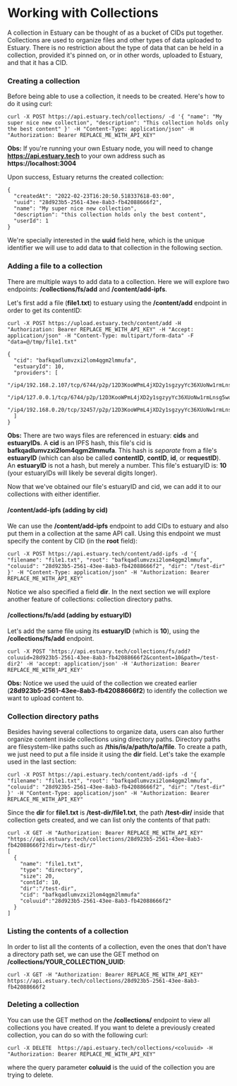 # Working with Collections
A collection in Estuary can be thought of as a bucket of CIDs put together. Collections are used to organize files and other types of data uploaded to Estuary. There is no restriction about the type of data that can be held in a collection, provided it's pinned on, or in other words, uploaded to Estuary, and that it has a CID.

### Creating a collection
Before being able to use a collection, it needs to be created. Here's how to do it using curl:
```
curl -X POST https://api.estuary.tech/collections/ -d '{ "name": "My super nice new collection", "description": "This collection holds only the best content" }' -H "Content-Type: application/json" -H "Authorization: Bearer REPLACE_ME_WITH_API_KEY"
```
**Obs:** If you're running your own Estuary node, you will need to change **https://api.estuary.tech** to your own address such as **https://localhost:3004**

Upon success, Estuary returns the created collection:
```
{
  "createdAt": "2022-02-23T16:20:50.518337618-03:00",
  "uuid": "28d923b5-2561-43ee-8ab3-fb42088666f2",
  "name": "My super nice new collection",
  "description": "this collection holds only the best content",
  "userId": 1
}
```
We're specially interested in the **uuid** field here, which is the unique identifier we will use to add data to that collection in the following section.


### Adding a file to a collection
There are multiple ways to add data to a collection. Here we will explore two endpoints: **/collections/fs/add** and **/content/add-ipfs**.

Let's first add a file (**file1.txt**) to estuary using the **/content/add** endpoint in order to get its contentID:
```
curl -X POST https://upload.estuary.tech/content/add -H "Authorization: Bearer REPLACE_ME_WITH_API_KEY" -H "Accept: application/json" -H "Content-Type: multipart/form-data" -F "data=@/tmp/file1.txt"

{
  "cid": "bafkqadlumvzxi2lom4qgm2lmmufa",
  "estuaryId": 10,
  "providers": [
    "/ip4/192.168.2.107/tcp/6744/p2p/12D3KooWPmL4jXD2y1sgzyyYc36XUoNw1rmLnsg5woPF24vabEVR",
    "/ip4/127.0.0.1/tcp/6744/p2p/12D3KooWPmL4jXD2y1sgzyyYc36XUoNw1rmLnsg5woPF24vabEVR",
    "/ip4/192.168.0.20/tcp/32457/p2p/12D3KooWPmL4jXD2y1sgzyyYc36XUoNw1rmLnsg5woPF24vabEVR"
  ]
}
```
**Obs:** There are two ways files are referenced in estuary: **cids** and **estuaryIDs**. A **cid** is an IPFS hash, this file's cid is **bafkqadlumvzxi2lom4qgm2lmmufa**. This hash is *separate* from a file's **estuaryID** (which can also be called **contentID**, **contID**, **id**, or **requestID**). An **estuaryID** is not a hash, but merely a number. This file's estuaryID is: **10** (your estuaryIDs will likely be several digits longer).

Now that we've obtained our file's estuaryID and cid, we can add it to our collections with either identifier.

#### /content/add-ipfs (adding by cid)
We can use the **/content/add-ipfs** endpoint to add CIDs to estuary and also put them in a collection at the same API call. Using this endpoint we must specify the content by CID (in the **root** field):
```
curl -X POST https://api.estuary.tech/content/add-ipfs -d '{ "filename": "file1.txt", "root": "bafkqadlumvzxi2lom4qgm2lmmufa", "coluuid": "28d923b5-2561-43ee-8ab3-fb42088666f2", "dir": "/test-dir" }' -H "Content-Type: application/json" -H "Authorization: Bearer REPLACE_ME_WITH_API_KEY"
```

Notice we also specified a field **dir**. In the next section we will explore another feature of collections: collection directory paths.

#### /collections/fs/add (adding by estuaryID)
Let's add the same file using its **estuaryID** (which is **10**), using the **/collections/fs/add** endpoint.
```
curl -X POST 'https://api.estuary.tech/collections/fs/add?coluuid=28d923b5-2561-43ee-8ab3-fb42088666f2&content=10&path=/test-dir2' -H 'accept: application/json' -H 'Authorization: Bearer REPLACE_ME_WITH_API_KEY'
```
**Obs:** Notice we used the uuid of the collection we created earlier (**28d923b5-2561-43ee-8ab3-fb42088666f2**) to identify the collection we want to upload content to.

### Collection directory paths
Besides having several collections to organize data, users can also further organize content inside collections using directory paths. Directory paths are filesystem-like paths such as **/this/is/a/path/to/a/file**. To create a path, we just need to put a file inside it using the **dir** field. Let's take the example used in the last section:
```
curl -X POST https://api.estuary.tech/content/add-ipfs -d '{ "filename": "file1.txt", "root": "bafkqadlumvzxi2lom4qgm2lmmufa", "coluuid": "28d923b5-2561-43ee-8ab3-fb42088666f2", "dir": "/test-dir" }' -H "Content-Type: application/json" -H "Authorization: Bearer REPLACE_ME_WITH_API_KEY"
```
Since the **dir** for **file1.txt** is **/test-dir/file1.txt**, the path **/test-dir/** inside that collection gets created, and we can list only the contents of that path:
```
curl -X GET -H "Authorization: Bearer REPLACE_ME_WITH_API_KEY" "https://api.estuary.tech/collections/28d923b5-2561-43ee-8ab3-fb42088666f2?dir=/test-dir/"
[
  {
    "name": "file1.txt",
    "type": "directory",
    "size": 20,
    "contId": 10,
    "dir":"/test-dir",
    "cid": "bafkqadlumvzxi2lom4qgm2lmmufa"
    "coluuid":"28d923b5-2561-43ee-8ab3-fb42088666f2"
  }
]
```

### Listing the contents of a collection
In order to list all the contents of a collection, even the ones that don't have a directory path set, we can use the GET method on **/collections/YOUR_COLLECTION_UUID**:

```
curl -X GET -H "Authorization: Bearer REPLACE_ME_WITH_API_KEY" https://api.estuary.tech/collections/28d923b5-2561-43ee-8ab3-fb42088666f2
```

### Deleting a collection
You can use the GET method on the **/collections/** endpoint to view all collections you have created. If you want to delete a previously created collection, you can do so with the following curl:

```
curl -X DELETE  https://api.estuary.tech/collections/<coluuid> -H "Authorization: Bearer REPLACE_ME_WITH_API_KEY"
```

where the query parameter **coluuid** is the uuid of the collection you are trying to delete.



























